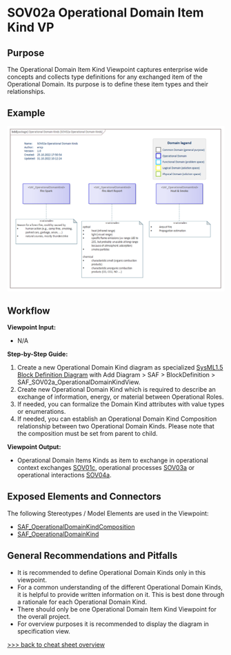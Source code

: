 # SOV02a Operational Domain Item Kind VP

## Purpose
The Operational Domain Item Kind Viewpoint captures enterprise wide concepts and collects type definitions for any exchanged item of the Operational Domain. Its purpose is to define these item types and their relationships.

## Example
![SOV02a](../pics/SOV02a-example.png)

## Workflow
**Viewpoint Input:**
* N/A

**Step-by-Step Guide:**
1.	Create a new Operational Domain Kind diagram as specialized [SysML1.5 Block Definition Diagram](https://sparxsystems.com/enterprise_architect_user_guide/16.1/modeling_languages/block_definition_diagrams.html) with Add Diagram > SAF > BlockDefinition > SAF_SOV02a_OperationalDomainKindView.
2.	Create new Operational Domain Kind which is required to describe an exchange of information, energy, or material between Operational Roles.
3.	If needed, you can formalize the Domain Kind attributes with value types or enumerations.
4.	If needed, you can establish an Operational Domain Kind Composition relationship between two Operational Domain Kinds. Please note that the composition must be set from parent to child.

**Viewpoint Output:**
* Operational Domain Items Kinds as item to exchange in operational context exchanges [SOV01c](Operational-Context-Exchange-Viewpoint.md), operational processes [SOV03a](Operational-Process-Viewpoint.md) or operational interactions [SOV04a](Operational-Interaction-Viewpoint.md).

## Exposed Elements and Connectors
The following Stereotypes / Model Elements are used in the Viewpoint:
* [SAF_OperationalDomainKindComposition](https://saf.gfse.org/userdoc/stereotypes.html#saf_operationaldomainkindcomposition)
* [SAF_OperationalDomainKind](https://saf.gfse.org/userdoc/stereotypes.html#saf_operationaldomainkind)

## General Recommendations and Pitfalls
* It is recommended to define Operational Domain Kinds only in this viewpoint.
* For a common understanding of the different Operational Domain Kinds, it is helpful to provide written information on it. This is best done through a rationale for each Operational Domain Kind.
* There should only be one Operational Domain Item Kind Viewpoint for the overall project.
* For overview purposes it is recommended to display the diagram in specification view.

[>>> back to cheat sheet overview](../CheatSheet.md)

